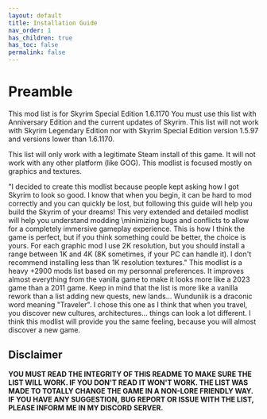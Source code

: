 ```yaml
---
layout: default
title: Installation Guide
nav_order: 1
has_children: true
has_toc: false
permalink: false
---
```


# Preamble
This mod list is for Skyrim Special Edition 1.6.1170
You must use this list with Anniversary Edition and the current updates of Skyrim. 
This list will not work with Skyrim Legendary Edition nor with Skyrim Special Edition version 1.5.97 and versions lower than 1.6.1170.
 
This list will only work with a legitimate Steam install of this game. It will not work with any other platform (like GOG).
This modlist is focused mostly on graphics and textures.

"I decided to create this modlist because people kept asking how I got Skyrim to look so good. I know that when you begin, it can be hard to mod correctly and you can quickly be lost, but following this guide will help you build the Skyrim of your dreams! This very extended and detailed modlist will help you understand modding \minimizing bugs and conflicts to allow for a completely immersive gameplay experience. This is how I think the game is perfect, but if you think something could be better, the choice is yours. For each graphic mod I use 2K resolution, but you should install a range between 1K and 4K (8K sometimes, if your PC can handle it). I don't recommend installing less than 1K resolution textures."
This modlist is a heavy +2900 mods list based on my personnal preferences. It improves almost everything from the vanilla game to make it looks more like a 2023 game than a 2011 game. Keep in mind that the list is more like a vanilla rework than a list adding new quests, new lands... Wunduniik is a draconic word meaning "Traveler". I chose this one as I think that when you travel, you discover new cultures, architectures... things can look a lot different. I think this modlist will provide you the same feeling, because you will almost discover a new game.

## Disclaimer
**YOU MUST READ THE INTEGRITY OF THIS README TO MAKE SURE THE LIST WILL WORK. IF YOU DON'T READ IT WON'T WORK. THE LIST WAS MADE TO TOTALLY CHANGE THE GAME IN A NON-LORE FRIENDLY WAY. IF YOU HAVE ANY SUGGESTION, BUG REPORT OR ISSUE WITH THE LIST, PLEASE INFORM ME IN MY DISCORD SERVER.**
